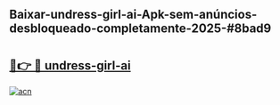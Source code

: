 ## Baixar-undress-girl-ai-Apk-sem-anúncios-desbloqueado-completamente-2025-#8bad9

# <h2><a href="https://ainizakaria.my?title=undress-girl-ai&ref=22M">🔗👉 🔴 undress-girl-ai</a></h2>

[![acn](https://github.com/user-attachments/assets/0f9c940e-d8b0-45ae-aac7-cd30a18b3e1c)](https://ainizakaria.my?title=undress-girl-ai&ref=22M)

